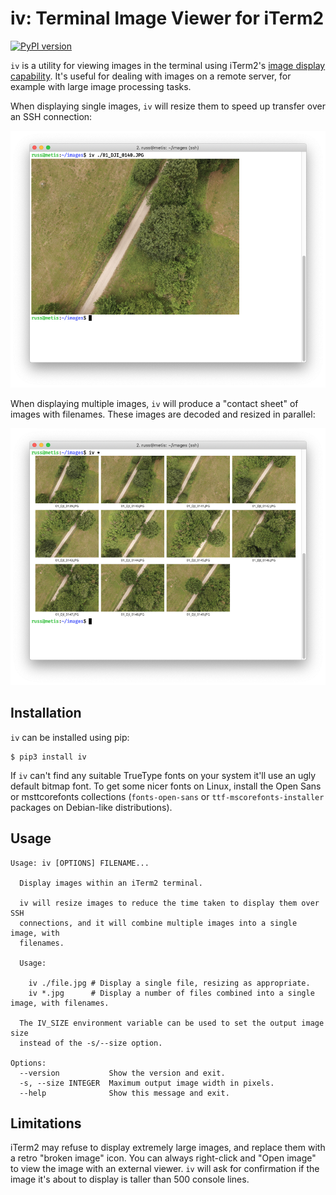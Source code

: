 # iv: Terminal Image Viewer for iTerm2
[![PyPI version](https://badge.fury.io/py/iv.svg)](https://badge.fury.io/py/iv)

`iv` is a utility for viewing images in the terminal using iTerm2's [image display capability](https://www.iterm2.com/documentation-images.html). It's useful for dealing with images on a remote server, for example with large image processing tasks.

When displaying single images, `iv` will resize them to speed up
transfer over an SSH connection:

![iv displaying a single image](https://github.com/russss/iv/raw/master/images/single.png)

When displaying multiple images, `iv` will produce a "contact sheet"
of images with filenames. These images are decoded and resized in
parallel:

![iv displaying multiple images](https://github.com/russss/iv/raw/master/images/multi.png)

## Installation

`iv` can be installed using pip:

	$ pip3 install iv

If `iv` can't find any suitable TrueType fonts on your system it'll use
an ugly default bitmap font. To get some nicer fonts on Linux, install
the Open Sans or msttcorefonts collections (`fonts-open-sans` or
`ttf-mscorefonts-installer` packages on Debian-like distributions).

## Usage
```
Usage: iv [OPTIONS] FILENAME...

  Display images within an iTerm2 terminal.

  iv will resize images to reduce the time taken to display them over SSH
  connections, and it will combine multiple images into a single image, with
  filenames.

  Usage:

    iv ./file.jpg # Display a single file, resizing as appropriate.
    iv *.jpg      # Display a number of files combined into a single image, with filenames.

  The IV_SIZE environment variable can be used to set the output image size
  instead of the -s/--size option.

Options:
  --version           Show the version and exit.
  -s, --size INTEGER  Maximum output image width in pixels.
  --help              Show this message and exit.
```
## Limitations

iTerm2 may refuse to display extremely large images, and replace them with a
retro "broken image" icon. You can always right-click and "Open image"
to view the image with an external viewer. `iv` will ask for confirmation if
the image it's about to display is taller than 500 console lines.
